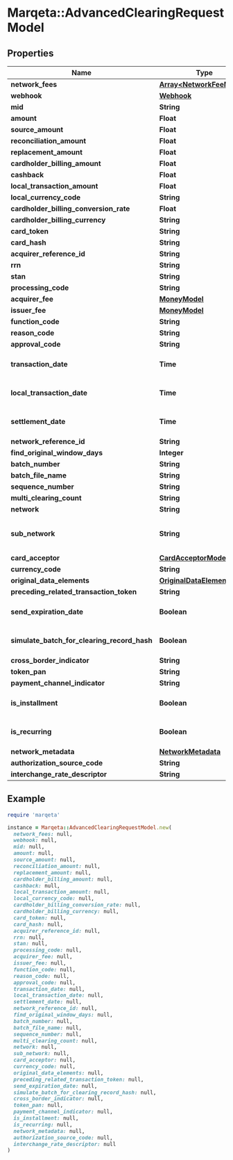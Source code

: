 # Marqeta::AdvancedClearingRequestModel

## Properties

| Name | Type | Description | Notes |
| ---- | ---- | ----------- | ----- |
| **network_fees** | [**Array&lt;NetworkFeeModel&gt;**](NetworkFeeModel.md) |  | [optional] |
| **webhook** | [**Webhook**](Webhook.md) |  | [optional] |
| **mid** | **String** |  | [optional] |
| **amount** | **Float** |  |  |
| **source_amount** | **Float** |  |  |
| **reconciliation_amount** | **Float** |  |  |
| **replacement_amount** | **Float** |  | [optional] |
| **cardholder_billing_amount** | **Float** |  | [optional] |
| **cashback** | **Float** |  | [optional] |
| **local_transaction_amount** | **Float** |  | [optional] |
| **local_currency_code** | **String** |  | [optional] |
| **cardholder_billing_conversion_rate** | **Float** |  | [optional] |
| **cardholder_billing_currency** | **String** |  | [optional] |
| **card_token** | **String** |  |  |
| **card_hash** | **String** |  |  |
| **acquirer_reference_id** | **String** |  | [optional] |
| **rrn** | **String** |  | [optional] |
| **stan** | **String** |  | [optional] |
| **processing_code** | **String** |  | [optional] |
| **acquirer_fee** | [**MoneyModel**](MoneyModel.md) |  | [optional] |
| **issuer_fee** | [**MoneyModel**](MoneyModel.md) |  | [optional] |
| **function_code** | **String** |  | [optional] |
| **reason_code** | **String** |  | [optional] |
| **approval_code** | **String** |  | [optional] |
| **transaction_date** | **Time** | yyyy-MM-dd, yyyy-MM-ddThh:mm:ssZ | [optional] |
| **local_transaction_date** | **Time** | yyyy-MM-dd, yyyy-MM-ddThh:mm:ssZ | [optional] |
| **settlement_date** | **Time** | yyyy-MM-dd, yyyy-MM-ddThh:mm:ssZ | [optional] |
| **network_reference_id** | **String** |  | [optional] |
| **find_original_window_days** | **Integer** |  | [optional] |
| **batch_number** | **String** |  | [optional] |
| **batch_file_name** | **String** |  | [optional] |
| **sequence_number** | **String** |  | [optional] |
| **multi_clearing_count** | **String** |  | [optional] |
| **network** | **String** |  | [optional] |
| **sub_network** | **String** | Defaults to VISANET if network is VISA | [optional] |
| **card_acceptor** | [**CardAcceptorModel**](CardAcceptorModel.md) |  | [optional] |
| **currency_code** | **String** |  |  |
| **original_data_elements** | [**OriginalDataElements**](OriginalDataElements.md) |  | [optional] |
| **preceding_related_transaction_token** | **String** |  | [optional] |
| **send_expiration_date** | **Boolean** |  | [optional][default to false] |
| **simulate_batch_for_clearing_record_hash** | **Boolean** |  | [optional][default to false] |
| **cross_border_indicator** | **String** |  | [optional] |
| **token_pan** | **String** |  | [optional] |
| **payment_channel_indicator** | **String** |  | [optional] |
| **is_installment** | **Boolean** |  | [optional][default to false] |
| **is_recurring** | **Boolean** |  | [optional][default to false] |
| **network_metadata** | [**NetworkMetadata**](NetworkMetadata.md) |  | [optional] |
| **authorization_source_code** | **String** |  | [optional] |
| **interchange_rate_descriptor** | **String** |  | [optional] |

## Example

```ruby
require 'marqeta'

instance = Marqeta::AdvancedClearingRequestModel.new(
  network_fees: null,
  webhook: null,
  mid: null,
  amount: null,
  source_amount: null,
  reconciliation_amount: null,
  replacement_amount: null,
  cardholder_billing_amount: null,
  cashback: null,
  local_transaction_amount: null,
  local_currency_code: null,
  cardholder_billing_conversion_rate: null,
  cardholder_billing_currency: null,
  card_token: null,
  card_hash: null,
  acquirer_reference_id: null,
  rrn: null,
  stan: null,
  processing_code: null,
  acquirer_fee: null,
  issuer_fee: null,
  function_code: null,
  reason_code: null,
  approval_code: null,
  transaction_date: null,
  local_transaction_date: null,
  settlement_date: null,
  network_reference_id: null,
  find_original_window_days: null,
  batch_number: null,
  batch_file_name: null,
  sequence_number: null,
  multi_clearing_count: null,
  network: null,
  sub_network: null,
  card_acceptor: null,
  currency_code: null,
  original_data_elements: null,
  preceding_related_transaction_token: null,
  send_expiration_date: null,
  simulate_batch_for_clearing_record_hash: null,
  cross_border_indicator: null,
  token_pan: null,
  payment_channel_indicator: null,
  is_installment: null,
  is_recurring: null,
  network_metadata: null,
  authorization_source_code: null,
  interchange_rate_descriptor: null
)
```

